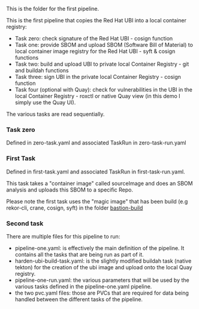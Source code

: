 This is the folder for the first pipeline.

This is the first pipeline that copies the Red Hat UBI into a local container registry:

- Task zero: check signature of the Red Hat UBI - cosign function
- Task one: provide SBOM and upload SBOM (Software Bill of Material) to local container image registry for the Red Hat UBI - syft & cosign functions
- Task two: build and upload UBI to private local Container Registry - git and buildah functions
- Task three: sign UBI in the private local Container Registry - cosign function
- Task four (optional with Quay): check for vulnerabilities in the UBI in the local Container Registry - roxctl or native Quay view (in this demo I simply use the Quay UI).

The various tasks are read sequentially.

### Task zero
Defined in zero-task.yaml and associated TaskRun in zero-task-run.yaml



### First Task

Defined in first-task.yaml and associated TaskRun in first-task-run.yaml.

This task takes a "container image" called sourceImage and does an SBOM analysis and uploads this SBOM to a specific Repo.

Please note the first task uses the "magic image" that has been build (e.g rekor-cli, crane, cosign, syft) in the folder [bastion-build](https://github.com/SimonDelord/UBI-Security/tree/main/bastion-build)

### Second task


There are multiple files for this pipeline to run:
 - pipeline-one.yaml: is effectively the main definition of the pipeline. It contains all the tasks that are being run as part of it.
 - harden-ubi-build-task.yaml: is the slightly modified buildah task (native tekton) for the creation of the ubi image and upload onto the local Quay registry.
 - pipeline-one-run.yaml: the various parameters that will be used by the various tasks defined in the pipeline-one.yaml pipeline.
 - the two pvc.yaml files: those are PVCs that are required for data being handled between the different tasks of the pipeline.
